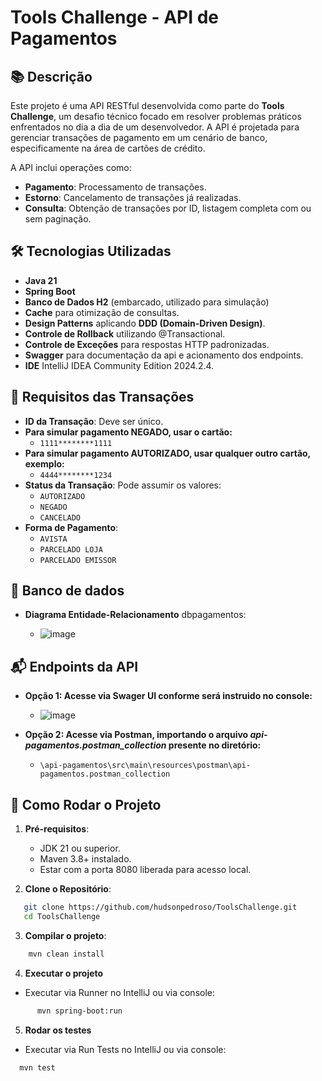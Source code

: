 # Tools Challenge - API de Pagamentos

## 📚 Descrição
Este projeto é uma API RESTful desenvolvida como parte do **Tools Challenge**, um desafio técnico focado em resolver problemas práticos enfrentados no dia a dia de um desenvolvedor. A API é projetada para gerenciar transações de pagamento em um cenário de banco, especificamente na área de cartões de crédito. 

A API inclui operações como:
- **Pagamento**: Processamento de transações.
- **Estorno**: Cancelamento de transações já realizadas.
- **Consulta**: Obtenção de transações por ID, listagem completa com ou sem paginação.

## 🛠 Tecnologias Utilizadas
- **Java 21**
- **Spring Boot**
- **Banco de Dados H2** (embarcado, utilizado para simulação)
- **Cache** para otimização de consultas.
- **Design Patterns** aplicando **DDD (Domain-Driven Design)**.
- **Controle de Rollback** utilizando @Transactional.
- **Controle de Exceções** para respostas HTTP padronizadas.
- **Swagger** para documentação da api e acionamento dos endpoints.
- **IDE** IntelliJ IDEA Community Edition 2024.2.4.

## 📑 Requisitos das Transações
- **ID da Transação**: Deve ser único.
- **Para simular pagamento NEGADO, usar o cartão:**
  - `1111********1111`
- **Para simular pagamento AUTORIZADO, usar qualquer outro cartão, exemplo:**
  - `4444********1234`
- **Status da Transação**: Pode assumir os valores:
  - `AUTORIZADO`
  - `NEGADO`
  - `CANCELADO`
- **Forma de Pagamento**:
  - `AVISTA`
  - `PARCELADO LOJA`
  - `PARCELADO EMISSOR`

## 💾 Banco de dados
- **Diagrama Entidade-Relacionamento** dbpagamentos:
  
  - ![image](https://github.com/user-attachments/assets/dd3d609c-7e1a-4087-b210-2b7d475b9fa6)

## 📬 Endpoints da API

- **Opção 1: Acesse via Swager UI conforme será instruido no console:**
  
  - ![image](https://github.com/user-attachments/assets/91047de2-fdf0-46d8-abee-24418af072c3)

- **Opção 2: Acesse via Postman, importando o arquivo *api-pagamentos.postman_collection* presente no diretório:**
  - `\api-pagamentos\src\main\resources\postman\api-pagamentos.postman_collection`

## 🚀 Como Rodar o Projeto

1. **Pré-requisitos**:
   - JDK 21 ou superior.
   - Maven 3.8+ instalado.
   - Estar com a porta 8080 liberada para acesso local.
   
2. **Clone o Repositório**:
   
```bash
   git clone https://github.com/hudsonpedroso/ToolsChallenge.git
   cd ToolsChallenge
```

3. **Compilar o projeto**:
    
```bash
    mvn clean install
```
     
4. **Executar o projeto**
-  Executar via Runner no IntelliJ ou via console:
```bash
      mvn spring-boot:run
```
 5. **Rodar os testes**
  -  Executar via Run Tests no IntelliJ ou via console:
```bash
  mvn test
```

